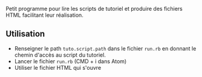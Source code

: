 Petit programme pour lire les scripts de tutoriel et produire des fichiers HTML facilitant leur réalisation.

## Utilisation

* Renseigner le path `tuto.script.path` dans le fichier `run.rb` en donnant le chemin d'accès au script du tutoriel.
* Lancer le fichier `run.rb` (CMD + i dans Atom)
* Utiliser le fichier HTML qui s'ouvre
